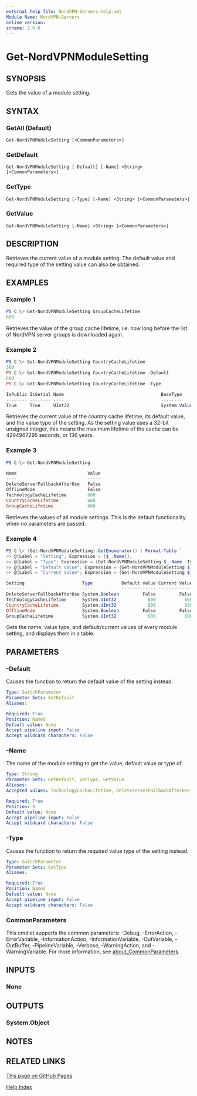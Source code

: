 ```yaml
---
external help file: NordVPN-Servers-help.xml
Module Name: NordVPN-Servers
online version:
schema: 2.0.0
---
```


# Get-NordVPNModuleSetting

## SYNOPSIS
Gets the value of a module setting.

## SYNTAX

### GetAll (Default)
```
Get-NordVPNModuleSetting [<CommonParameters>]
```

### GetDefault
```
Get-NordVPNModuleSetting [-Default] [-Name] <String> [<CommonParameters>]
```

### GetType
```
Get-NordVPNModuleSetting [-Type] [-Name] <String> [<CommonParameters>]
```

### GetValue
```
Get-NordVPNModuleSetting [-Name] <String> [<CommonParameters>]
```

## DESCRIPTION
Retrieves the current value of a module setting. The default value and required
type of the setting value can also be obtained.

## EXAMPLES

### Example 1
```powershell
PS C:\> Get-NordVPNModuleSetting GroupCacheLifetime
600
```

Retrieves the value of the group cache lifetime, i.e. how long before the list
of NordVPN server groups is downloaded again.

### Example 2
```powershell
PS C:\> Get-NordVPNModuleSetting CountryCacheLifetime
300
PS C:\> Get-NordVPNModuleSetting CountryCacheLifetime -Default
600
PS C:\> Get-NordVPNModuleSetting CountryCacheLifetime -Type

IsPublic IsSerial Name                                     BaseType
-------- -------- ----                                     --------
True     True     UInt32                                   System.ValueType
```

Retrieves the current value of the country cache lifetime, its default value,
and the value type of the setting. As the setting value uses a 32-bit unsigned
integer, this means the maximum lifetime of the cache can be 4294967295
seconds, or 136 years.

### Example 3
```powershell
PS C:\> Get-NordVPNModuleSetting

Name                           Value
----                           -----
DeleteServerFallbackAfterUse   False
OfflineMode                    False
TechnologyCacheLifetime        600
CountryCacheLifetime           600
GroupCacheLifetime             600
```

Retrieves the values of all module settings. This is the default functionality
when no parameters are passed.

### Example 4
```powershell
PS C:\> (Get-NordVPNModuleSetting).GetEnumerator() | Format-Table `
>> @{Label = "Setting"; Expression = {$_.Name}},
>> @{Label = "Type"; Expression = {Get-NordVPNModuleSetting $_.Name -Type}},
>> @{Label = "Default value"; Expression = {Get-NordVPNModuleSetting $_.Name -Default}},
>> @{Label = "Current Value"; Expression = {Get-NordVPNModuleSetting $_.Name}}

Setting                      Type           Default value Current Value
-------                      ----           ------------- -------------
DeleteServerFallbackAfterUse System.Boolean         False         False
TechnologyCacheLifetime      System.UInt32            600           600
CountryCacheLifetime         System.UInt32            600           600
OfflineMode                  System.Boolean         False         False
GroupCacheLifetime           System.UInt32            600           600
```

Gets the name, value type, and default/current values of every module setting,
and displays them in a table.

## PARAMETERS

### -Default
Causes the function to return the default value of the setting instead.

```yaml
Type: SwitchParameter
Parameter Sets: GetDefault
Aliases:

Required: True
Position: Named
Default value: None
Accept pipeline input: False
Accept wildcard characters: False
```

### -Name
The name of the module setting to get the value, default value or type of.

```yaml
Type: String
Parameter Sets: GetDefault, GetType, GetValue
Aliases:
Accepted values: TechnologyCacheLifetime, DeleteServerFallbackAfterUse, CountryCacheLifetime, OfflineMode, GroupCacheLifetime

Required: True
Position: 0
Default value: None
Accept pipeline input: False
Accept wildcard characters: False
```

### -Type
Causes the function to return the required value type of the setting instead.

```yaml
Type: SwitchParameter
Parameter Sets: GetType
Aliases:

Required: True
Position: Named
Default value: None
Accept pipeline input: False
Accept wildcard characters: False
```

### CommonParameters
This cmdlet supports the common parameters: -Debug, -ErrorAction, -ErrorVariable, -InformationAction, -InformationVariable, -OutVariable, -OutBuffer, -PipelineVariable, -Verbose, -WarningAction, and -WarningVariable. For more information, see [about_CommonParameters](http://go.microsoft.com/fwlink/?LinkID=113216).

## INPUTS

### None

## OUTPUTS

### System.Object

## NOTES

## RELATED LINKS

[This page on GitHub Pages](https://thefreeman193.github.io/NordVPN-Servers/Get-NordVPNModuleSettings.md)

[Help Index](./HELPINDEX.md)
